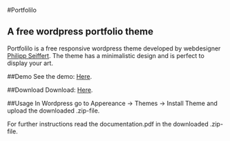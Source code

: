 #Portfolilo
## A free wordpress portfolio theme

Portfolilo is a free responsive wordpress theme developed by webdesigner [Philipp Seiffert](http://philipp-seiffert.com/ "philipp-seiffert.com").
  The theme has a minimalistic design and is perfect to display your art.


##Demo
See the demo: [Here](http://portfolilo.philipp-seiffert.com/ "Portfolilo Demo Page").

##Download
Download: [Here](https://github.com/Flipo/Portfolilo-Theme/zipball/master "Download Portfolilo").

##Usage
In Wordpress go to Appereance -> Themes -> Install Theme and upload the downloaded .zip-file.

For further instructions read the documentation.pdf in the downloaded .zip-file.